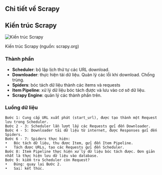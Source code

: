 ## Chi tiết về Scrapy
## Kiến trúc Scrapy

![Kiến trúc Scrapy](https://doc.scrapy.org/en/latest/_images/scrapy_architecture_02.png)

Kiến trúc Scrapy (nguồn: scrapy.org)

### Thành phần

- **Scheduler**: bộ lập lịch thứ tự các URL download.
- **Downloader**: thực hiện tải dữ liệu. Quản lý các lỗi khi download. Chống trùng.
- **Spiders**: bóc tách dữ liệu thành các items và requests
- **Item Pipeline**: xử lý dữ liệu bóc tách được và lưu vào cơ sở dữ liệu.
- **Scrapy Engine**: quản lý các thành phần trên.

### Luồng dữ liệu
    Bước 1: Cung cấp URL xuất phát (start_url), được tạo thành một Request lưu trong Scheduler.
    Bước 2 - 3: Scheduler lần lượt lấy các Requests gửi đến Downloader.
    Bước 4 - 5: Downloader tải dữ liệu từ internet, được Responses gửi đến Spiders.
    Bước 6 - 7: Spiders thực hiện:
    •	Bóc tách dữ liệu, thu được Item, gửi đến Item Pipeline.
    •	Tách được URLs, tạo các Requests gửi đến Scheduler.
    Bước 8: Item Pipeline thực hiện xử lý dữ liệu bóc tách được. Đơn giản nhất là thực hiện lưu dữ liệu vào database.
    Bước 9: kiểm tra Scheduler còn Request?
    •	Đúng: quay lại Bước 2.
    •	Sai: kết thúc.
